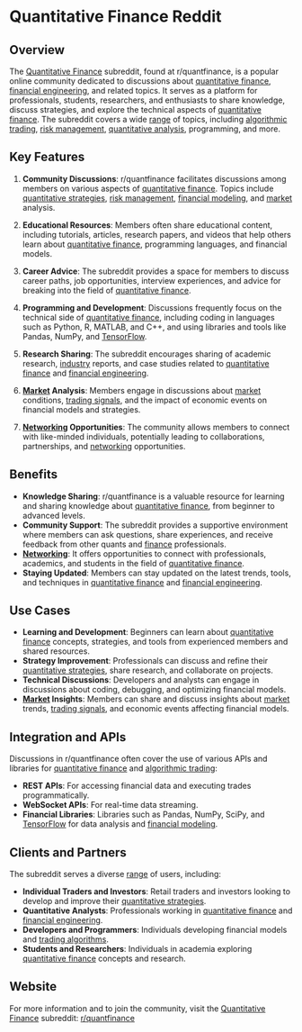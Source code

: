 # Quantitative Finance Reddit

## Overview
The [Quantitative Finance](../q/quantitative_finance.md) subreddit, found at r/quantfinance, is a popular online community dedicated to discussions about [quantitative finance](../q/quantitative_finance.md), [financial engineering](../f/financial_engineering.md), and related topics. It serves as a platform for professionals, students, researchers, and enthusiasts to share knowledge, discuss strategies, and explore the technical aspects of [quantitative finance](../q/quantitative_finance.md). The subreddit covers a wide [range](../r/range.md) of topics, including [algorithmic trading](../a/algorithmic_trading.md), [risk management](../r/risk_management.md), [quantitative analysis](../q/quantitative_analysis.md), programming, and more.

## Key Features
1. **Community Discussions**: r/quantfinance facilitates discussions among members on various aspects of [quantitative finance](../q/quantitative_finance.md). Topics include [quantitative strategies](../q/quantitative_strategies_in_trading.md), [risk management](../r/risk_management.md), [financial modeling](../f/financial_modeling.md), and [market](../m/market.md) analysis.

2. **Educational Resources**: Members often share educational content, including tutorials, articles, research papers, and videos that help others learn about [quantitative finance](../q/quantitative_finance.md), programming languages, and financial models.

3. **Career Advice**: The subreddit provides a space for members to discuss career paths, job opportunities, interview experiences, and advice for breaking into the field of [quantitative finance](../q/quantitative_finance.md).

4. **Programming and Development**: Discussions frequently focus on the technical side of [quantitative finance](../q/quantitative_finance.md), including coding in languages such as Python, R, MATLAB, and C++, and using libraries and tools like Pandas, NumPy, and [TensorFlow](../t/tensorflow.md).

5. **Research Sharing**: The subreddit encourages sharing of academic research, [industry](../i/industry.md) reports, and case studies related to [quantitative finance](../q/quantitative_finance.md) and [financial engineering](../f/financial_engineering.md).

6. **[Market](../m/market.md) Analysis**: Members engage in discussions about [market](../m/market.md) conditions, [trading signals](../t/trading_signals.md), and the impact of economic events on financial models and strategies.

7. **[Networking](../n/networking.md) Opportunities**: The community allows members to connect with like-minded individuals, potentially leading to collaborations, partnerships, and [networking](../n/networking.md) opportunities.

## Benefits
- **Knowledge Sharing**: r/quantfinance is a valuable resource for learning and sharing knowledge about [quantitative finance](../q/quantitative_finance.md), from beginner to advanced levels.
- **Community Support**: The subreddit provides a supportive environment where members can ask questions, share experiences, and receive feedback from other quants and [finance](../f/finance.md) professionals.
- **[Networking](../n/networking.md)**: It offers opportunities to connect with professionals, academics, and students in the field of [quantitative finance](../q/quantitative_finance.md).
- **Staying Updated**: Members can stay updated on the latest trends, tools, and techniques in [quantitative finance](../q/quantitative_finance.md) and [financial engineering](../f/financial_engineering.md).

## Use Cases
- **Learning and Development**: Beginners can learn about [quantitative finance](../q/quantitative_finance.md) concepts, strategies, and tools from experienced members and shared resources.
- **Strategy Improvement**: Professionals can discuss and refine their [quantitative strategies](../q/quantitative_strategies_in_trading.md), share research, and collaborate on projects.
- **Technical Discussions**: Developers and analysts can engage in discussions about coding, debugging, and optimizing financial models.
- **[Market](../m/market.md) Insights**: Members can share and discuss insights about [market](../m/market.md) trends, [trading signals](../t/trading_signals.md), and economic events affecting financial models.

## Integration and APIs
Discussions in r/quantfinance often cover the use of various APIs and libraries for [quantitative finance](../q/quantitative_finance.md) and [algorithmic trading](../a/algorithmic_trading.md):
- **REST APIs**: For accessing financial data and executing trades programmatically.
- **WebSocket APIs**: For real-time data streaming.
- **Financial Libraries**: Libraries such as Pandas, NumPy, SciPy, and [TensorFlow](../t/tensorflow.md) for data analysis and [financial modeling](../f/financial_modeling.md).

## Clients and Partners
The subreddit serves a diverse [range](../r/range.md) of users, including:
- **Individual Traders and Investors**: Retail traders and investors looking to develop and improve their [quantitative strategies](../q/quantitative_strategies_in_trading.md).
- **Quantitative Analysts**: Professionals working in [quantitative finance](../q/quantitative_finance.md) and [financial engineering](../f/financial_engineering.md).
- **Developers and Programmers**: Individuals developing financial models and [trading algorithms](../t/trading_algorithms.md).
- **Students and Researchers**: Individuals in academia exploring [quantitative finance](../q/quantitative_finance.md) concepts and research.

## Website
For more information and to join the community, visit the [Quantitative Finance](../q/quantitative_finance.md) subreddit: [r/quantfinance](https://www.reddit.com/r/quantfinance/)